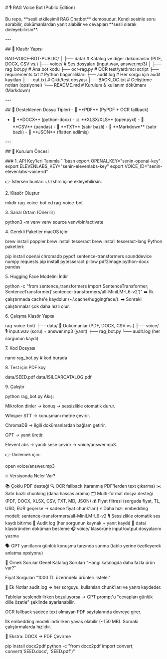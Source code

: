 \# 🎙️ RAG Voice Bot (Public Edition)

Bu repo, \*\*sesli etkileşimli RAG Chatbot\*\* demosudur. Kendi sesinle
soru sorabilir, dokümanlardan yanıt alabilir ve cevapları \*\*sesli
olarak dinleyebilirsin\*\*.

\-\--

\## 📂 Klasör Yapısı

RAG-VOICE-BOT-PUBLIC/ │ ├── data/ \# Katalog ve diğer dokümanlar (PDF,
DOCX, CSV vs.) ├── voice/ \# Ses dosyaları (input.wav, answer.mp3) │ ├──
rag_bot.py \# Ana bot kodu ├── ocr-rag.py \# OCR test/yardımcı script
├── requirements.txt \# Python bağımlılıkları ├── audit.log \# Her sorgu
için audit kayıtları ├── out.txt \# Çıktı/test dosyası ├── BACKLOG.txt
\# Geliştirme notları (opsiyonel) └── README.md \# Kurulum & kullanım
dökümanı (Markdown)

\-\--

\## 📑 Desteklenen Dosya Tipleri - 📄 \*\*PDF\*\* (PyPDF + OCR fallback)
 - 📘 \*\*DOCX\*\* (python-docx)  - 📊 \*\*XLSX/XLS\*\* (openpyxl)  - 📑
\*\*CSV\*\* (pandas)  - 📄 \*\*TXT\*\* (satır bazlı)  - 📝
\*\*Markdown\*\* (satır bazlı)  - 🔧 \*\*JSON\*\* (flatten edilmiş)

\-\--

\## 🚀 Kurulum Öncesi

\### 1. API Key'leri Tanımla \`\`\`bash export
OPENAI_KEY=\"senin-openai-key\" export
ELEVENLABS_KEY=\"senin-elevenlabs-key\" export
VOICE_ID=\"senin-elevenlabs-voice-id\"

👉 İstersen bunları \~/.zshrc içine ekleyebilirsin.

2\. Klasör Oluştur

mkdir rag-voice-bot cd rag-voice-bot

3\. Sanal Ortam (Önerilir)

python3 -m venv venv source venv/bin/activate

4\. Gerekli Paketler macOS için:

brew install poppler brew install tesseract brew install tesseract-lang
Python paketleri:

pip install openai chromadb pypdf sentence-transformers sounddevice
numpy requests pip install pytesseract pillow pdf2image python-docx
pandas

5\. Hugging Face Modelini İndir

python -c \"from sentence_transformers import SentenceTransformer;
SentenceTransformer(\'sentence-transformers/all-MiniLM-L6-v2\')\" ➡️ İlk
çalıştırmada cache'e kaydolur (\~/.cache/huggingface/). ➡️ Sonraki
çalıştırmalar çok daha hızlı olur.

6\. Çalışma Klasör Yapısı

rag-voice-bot/ ├── data/ 📂 Dokümanlar (PDF, DOCX, CSV vs.) ├── voice/
🎙️ input.wav (soru) + answer.mp3 (yanıt) ├── rag_bot.py └── audit.log
(her sorgunun kaydı)

7\. Kod Dosyası

nano rag_bot.py \# kod burada

8\. Test için PDF koy

data/SEED.pdf data/ISILDARCATALOG.pdf

9\. Çalıştır

python rag_bot.py Akış:

Mikrofon dinler → konuş → sessizlikle otomatik durur.

Whisper STT → konuşmanı metne çevirir.

ChromaDB → ilgili dokümanlardan bağlam getirir.

GPT → yanıt üretir.

ElevenLabs → yanıtı sese çevirir → voice/answer.mp3.

👉 Dinlemek için:

open voice/answer.mp3

🔥 Versiyonda Neler Var?

📚 Çoklu PDF desteği 🔍 OCR fallback (taranmış PDF'lerden text çıkarma)
✂️ Satır bazlı chunking (daha hassas arama) 🗂️ Multi-format dosya
desteği (PDF, DOCX, XLSX, CSV, TXT, MD, JSON) 💰 Fiyat filtresi (sorguda
fiyat, TL, USD, EUR geçerse → sadece fiyat chunk'ları) ⚡ Daha hızlı
embedding modeli: sentence-transformers/all-MiniLM-L6-v2 🎙️ Sessizlikle
otomatik ses kaydı bitirme 📜 Audit log (her sorgunun kaynak + yanıt
kaydı) 📂 data/ klasöründen doküman besleme 🎧 voice/ klasörüne
input/output dosyalarını yazma

🗣️ GPT yanıtlarını günlük konuşma tarzında sunma (tablo yerine
özetleyerek anlatma opsiyonu)

🔎 Örnek Sorular Genel Katalog Soruları "Hangi katalogda daha fazla ürün
var?"

Fiyat Sorguları "1000 TL üzerindeki ürünleri listele."

🔧 Ek Notlar audit.log → her sorguyu, kullanılan chunk'ları ve yanıtı
kaydeder.

Tablolar seslendirilirken bozuluyorsa → GPT prompt'u "cevapları günlük
dille özetle" şeklinde ayarlanabilir.

OCR fallback sadece text olmayan PDF sayfalarında devreye girer.

İlk embedding modeli indirirken yavaş olabilir (\~150 MB). Sonraki
çalıştırmalarda hızlıdır.

📌 Ekstra: DOCX → PDF Çevirme

pip install docx2pdf python -c \"from docx2pdf import convert;
convert(\'SEED.docx\', \'SEED.pdf\')\"

